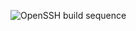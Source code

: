 ![OpenSSH build sequence ](https://github.com/PowerShell/Win32-OpenSSH/blob/master/images/openssh-build-sequence.png)